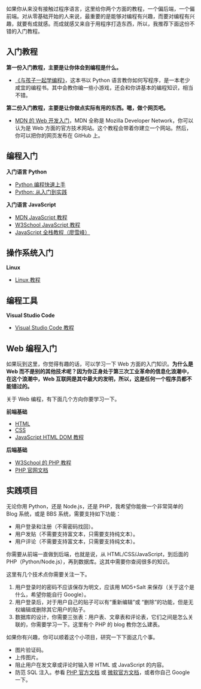 如果你从来没有接触过程序语言，这里给你两个方面的教程，一个偏后端，一个偏前端。对从零基础开始的人来说，最重要的是能够对编程有兴趣，而要对编程有兴趣，就要有成就感。而成就感又来自于用程序打造东西，所以，我推荐下面这份不错的入门教程。

## 入门教程

**第一份入门教程，主要是让你体会到编程是什么。**

- [《与孩子一起学编程》](https://book.douban.com/subject/5338024/)，这本书以 Python 语言教你如何写程序，是一本老少咸宜的编程书。其中会教你编一些小游戏，还会和你讲基本的编程知识，相当不错。

**第二份入门教程，主要是让你做点实际有用的东西。嗯，做个网页吧。**

- [MDN 的 Web 开发入门](https://developer.mozilla.org/zh-CN/docs/Learn/Getting_started_with_the_web)，MDN 全称是 Mozilla Developer Network，你可以认为是 Web 方面的官方技术网站。这个教程会带着你建立一个网站。然后，你可以把你的网页发布在 GitHub 上。

## 编程入门

**入门语言 Python**

- [Python 编程快速上手](https://book.douban.com/subject/26836700/)
- [Python: 从入门到实践](https://book.douban.com/subject/26829016/)

**入门语言 JavaScript**

- [MDN JavaScript 教程](https://developer.mozilla.org/zh-CN/docs/Web/JavaScript)
- [W3School JavaScript 教程](https://www.w3school.com.cn/js/index.asp)
- [JavaScript 全栈教程（廖雪峰）](https://www.liaoxuefeng.com/wiki/1022910821149312)

## 操作系统入门

**Linux**

- [Linux 教程](https://www.w3cschool.cn/linux/)

## 编程工具

**Visual Studio Code**

- [Visual Studio Code 教程](https://legacy.gitbook.com/book/jeasonstudio/vscode-cn-doc/details)

## Web 编程入门

如果玩到这里，你觉得有趣的话，可以学习一下 Web 方面的入门知识。**为什么是 Web 而不是别的其他技术呢？因为你正身处于第三次工业革命的信息化浪潮中，在这个浪潮中，Web 互联网是其中最大的发明，所以，这是任何一个程序员都不能错过的。**

关于 Web 编程，有下面几个方向你要学习一下。

**前端基础**

- [HTML](https://developer.mozilla.org/zh-CN/docs/Web/HTML)
- [CSS](https://developer.mozilla.org/zh-CN/docs/Web/CSS)
- [JavaScript HTML DOM 教程](https://www.w3schools.com/js/js_htmldom.asp)

**后端基础**

- [W3School 的 PHP 教程](https://www.w3school.com.cn/php/index.asp)
- [PHP 官网文档](https://www.php.net/manual/zh/)

## 实践项目

无论你用 Python，还是 Node.js，还是 PHP，我希望你能做一个非常简单的 Blog 系统，或是 BBS 系统，需要支持如下功能：

- 用户登录和注册（不需密码找回）。
- 用户发贴（不需要支持富文本，只需要支持纯文本）。
- 用户评论（不需要支持富文本，只需要支持纯文本）。

你需要从前端一直做到后端，也就是说，从 HTML/CSS/JavaScript，到后面的 PHP（Python/Node.js），再到数据库。这其中需要你查阅很多的知识。

这里有几个技术点你需要关注一下。

1. 用户登录时的密码不应该保存为明文，应该用 MD5+Salt 来保存（关于这个是什么，希望你能自行 Google）。
2. 用户登录后，对于用户自己的贴子可以有“重新编辑”或 “删除”的功能，但是无权编辑或删除其它用户的贴子。
3. 数据库的设计，你需要三张表：用户表、文章表和评论表，它们之间是怎么关联的，你需要学习一下。这里有个 PHP 的 blog 教你怎么建表。

如果你有兴趣，你可以顺着这个小项目，研究一下下面这几个事。

- 图片验证码。
- 上传图片。
- 阻止用户在发文章或评论时输入带 HTML 或 JavaScript 的内容。
- 防范 SQL 注入。参看 [PHP 官方文档](https://www.php.net/manual/zh/security.database.sql-injection.php) 或 [微软官方文档](https://docs.microsoft.com/zh-cn/previous-versions/sql/sql-server-2008-r2/ms161953(v=sql.105)?redirectedfrom=MSDN)，或者你自己 Google 一下。

